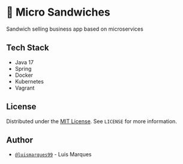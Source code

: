 # :hamburger: Micro Sandwiches

Sandwich selling business app based on microservices

## Tech Stack

- Java 17
- Spring
- Docker
- Kubernetes
- Vagrant

## License

Distributed under the [MIT License](https://choosealicense.com/licenses/mit/). See `LICENSE` for more information.

## Author

- [`@luismarques99`](https://github.com/luismarques99) - Luis Marques

